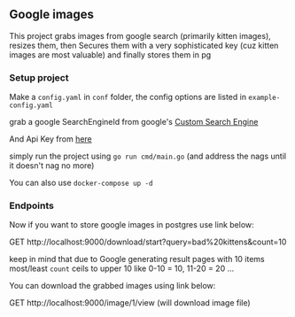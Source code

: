 ## Google images
This project grabs images from google search (primarily kitten images), resizes them, 
then Secures them with a very sophisticated key (cuz kitten images are most valuable) and finally stores them in pg

### Setup project
Make a `config.yaml` in `conf` folder, the config options are listed in `example-config.yaml`

grab a google SearchEngineId from google's [Custom Search Engine](https://programmablesearchengine.google.com/controlpanel/all)

And Api Key from [here](https://console.cloud.google.com/apis/credentials)

simply run the project using `go run cmd/main.go` (and address the nags until it doesn't nag no more)

You can also use `docker-compose up -d`

### Endpoints

Now if you want to store google images in postgres use link below:

GET http://localhost:9000/download/start?query=bad%20kittens&count=10

keep in mind that due to Google generating result pages with 10 items most/least `count` ceils to upper 10 like 0-10 = 10, 11-20 = 20 ...

You can download the grabbed images using link below:

GET http://localhost:9000/image/1/view (will download image file)

